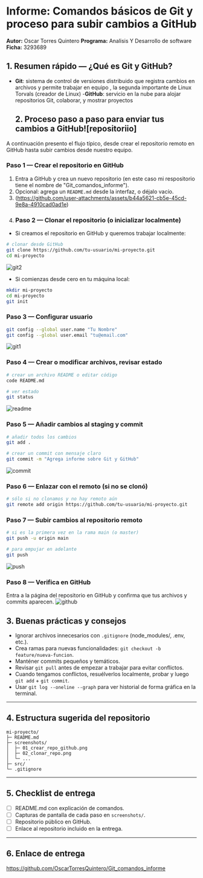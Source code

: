 
# Informe: Comandos básicos de Git y proceso para subir cambios a GitHub
**Autor:** Oscar Torres  Quintero
**Programa:** Analisis Y Desarrollo de software 
**Ficha:** 3293689
## 1. Resumen rápido — ¿Qué es Git y GitHub?
- **Git**: sistema de control de versiones distribuido que registra cambios en archivos y permite trabajar en equipo , la segunda importante de Linux Torvals (creador de Linux)
  -**GitHub**: servicio en la nube para alojar repositorios Git, colaborar, y mostrar proyectos
  ## 2. Proceso paso a paso para enviar tus cambios a GitHub![repositoriio]


A continuación presento el flujo típico, desde crear el repositorio remoto en GitHub hasta subir cambios desde nuestro equipo.

### Paso 1 — Crear el repositorio en GitHub
1. Entra a GitHub y crea un nuevo repositorio (en este caso mi respositorio tiene el nombre de "Git_comandos_informe").
2. Opcional: agrega un `README.md` desde la interfaz, o déjalo vacío.
3. (https://github.com/user-attachments/assets/b44a5621-cb5e-45cd-9e8a-4910cad0ad1e)
4. ### Paso 2 — Clonar el repositorio (o inicializar localmente)

- Si creamos el repositorio  en GitHub y queremos trabajar localmente:

```bash
# clonar desde GitHub
git clone https://github.com/tu-usuario/mi-proyecto.git
cd mi-proyecto
```

![git2](https://github.com/user-attachments/assets/fb8f031f-ac9a-4c34-ab00-e51983059333)

- Si comienzas desde cero en tu máquina local:

```bash
mkdir mi-proyecto
cd mi-proyecto
git init
```

### Paso 3 — Configurar usuario
```bash
git config --global user.name "Tu Nombre"
git config --global user.email "tu@email.com"
```

![git1](https://github.com/user-attachments/assets/d386f211-fdbf-4255-8735-03afaaa56ac6)
### Paso 4 — Crear o modificar archivos, revisar estado

```bash
# crear un archivo README o editar código
code README.md

# ver estado
git status
```
![readme](https://github.com/user-attachments/assets/7673add7-6514-47ef-9ed9-9f8743eeee14)

### Paso 5 — Añadir cambios al staging y commit

```bash
# añadir todos los cambios
git add .

# crear un commit con mensaje claro
git commit -m "Agrega informe sobre Git y GitHub"
```
![commit](https://github.com/user-attachments/assets/6173afdc-519e-4729-9e14-08b9a6d3521c)
### Paso 6 — Enlazar con el remoto (si no se clonó)


```bash
# sólo si no clonamos y no hay remoto aún
git remote add origin https://github.com/tu-usuario/mi-proyecto.git
```
### Paso 7 — Subir cambios al repositorio remoto

```bash
# si es la primera vez en la rama main (o master)
git push -u origin main

# para empujar en adelante
git push
```
![push](https://github.com/user-attachments/assets/1f7d4bd0-328f-447f-b1c2-b1d31048286d)

### Paso 8 — Verifica en GitHub
Entra a la página del repositorio en GitHub y confirma que tus archivos y commits aparecen.
![github](https://github.com/user-attachments/assets/2568bdb6-975c-4539-a09f-7003a3481f75)

## 3. Buenas prácticas y consejos

- Ignorar archivos innecesarios con `.gitignore` (node_modules/, .env, etc.).
- Crea ramas para nuevas funcionalidades: `git checkout -b feature/nueva-funcion`.
- Manténer commits pequeños y temáticos.
- Revisar `git pull` antes de empezar a trabajar para evitar conflictos.
- Cuando tengamos conflictos, resuélverlos localmente, probar y luego `git add` + `git commit`.
- Usar `git log --oneline --graph` para ver historial de forma gráfica en la terminal.

---

## 4. Estructura sugerida del repositorio
```
mi-proyecto/
├─ README.md
├─ screenshots/
│  ├─ 01_crear_repo_github.png
│  ├─ 02_clonar_repo.png
│  └─ ...
├─ src/
└─ .gitignore
```

---

## 5. Checklist de entrega
- [ ] README.md con explicación de comandos.
- [ ] Capturas de pantalla de cada paso en `screenshots/`.
- [ ] Repositorio público en GitHub.
- [ ] Enlace al repositorio incluido en la entrega.

---

## 6. Enlace de entrega 
https://github.com/OscarTorresQuintero/Git_comandos_informe






